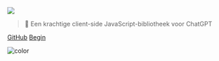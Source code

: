 <!-- _coverpage.md -->

<img class="logo" src="https://cdn.jsdelivr.net/gh/KudoAI/chatgpt.js@058fdea/assets/images/logos/chatgpt.js/with-reflection/darkmode/logo-1504x334.png">

> 🤖 Een krachtige client-side JavaScript-bibliotheek voor ChatGPT

<a target="_blank" rel="noopener" href="https://github.com/KudoAI/chatgpt.js">GitHub</a>
<a href="#⚡-de-bibliotheek-importeren">Begin</a>

<!-- background color -->

![color](transparent)
